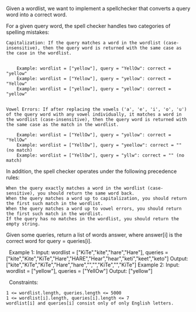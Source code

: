 Given a wordlist, we want to implement a spellchecker that converts a query word into a correct word.

For a given query word, the spell checker handles two categories of spelling mistakes:


	Capitalization: If the query matches a word in the wordlist (case-insensitive), then the query word is returned with the same case as the case in the wordlist.

	
		Example: wordlist = ["yellow"], query = "YellOw": correct = "yellow"
		Example: wordlist = ["Yellow"], query = "yellow": correct = "Yellow"
		Example: wordlist = ["yellow"], query = "yellow": correct = "yellow"
	
	
	Vowel Errors: If after replacing the vowels ('a', 'e', 'i', 'o', 'u') of the query word with any vowel individually, it matches a word in the wordlist (case-insensitive), then the query word is returned with the same case as the match in the wordlist.
	
		Example: wordlist = ["YellOw"], query = "yollow": correct = "YellOw"
		Example: wordlist = ["YellOw"], query = "yeellow": correct = "" (no match)
		Example: wordlist = ["YellOw"], query = "yllw": correct = "" (no match)
	
	


In addition, the spell checker operates under the following precedence rules:


	When the query exactly matches a word in the wordlist (case-sensitive), you should return the same word back.
	When the query matches a word up to capitalization, you should return the first such match in the wordlist.
	When the query matches a word up to vowel errors, you should return the first such match in the wordlist.
	If the query has no matches in the wordlist, you should return the empty string.


Given some queries, return a list of words answer, where answer[i] is the correct word for query = queries[i].

 
Example 1:
Input: wordlist = ["KiTe","kite","hare","Hare"], queries = ["kite","Kite","KiTe","Hare","HARE","Hear","hear","keti","keet","keto"]
Output: ["kite","KiTe","KiTe","Hare","hare","","","KiTe","","KiTe"]
Example 2:
Input: wordlist = ["yellow"], queries = ["YellOw"]
Output: ["yellow"]

 
Constraints:


	1 <= wordlist.length, queries.length <= 5000
	1 <= wordlist[i].length, queries[i].length <= 7
	wordlist[i] and queries[i] consist only of only English letters.

